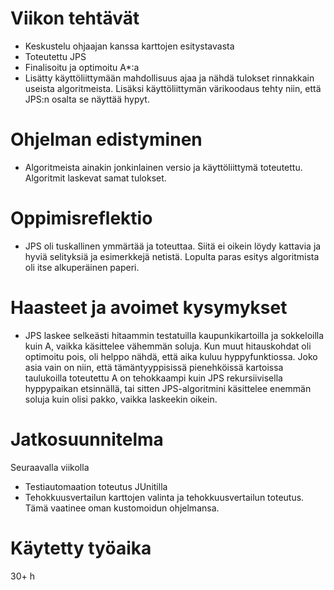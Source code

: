 # Viikon tehtävät

-   Keskustelu ohjaajan kanssa karttojen esitystavasta
-   Toteutettu JPS
-   Finalisoitu ja optimoitu A\*:a
-   Lisätty käyttöliittymään mahdollisuus ajaa ja nähdä tulokset rinnakkain useista algoritmeista. Lisäksi käyttöliittymän värikoodaus tehty niin, että JPS:n osalta se näyttää hypyt.

# Ohjelman edistyminen

-   Algoritmeista ainakin jonkinlainen versio ja käyttöliittymä toteutettu. Algoritmit laskevat samat tulokset.

# Oppimisreflektio

-   JPS oli tuskallinen ymmärtää ja toteuttaa. Siitä ei oikein löydy kattavia ja hyviä selityksiä ja esimerkkejä netistä. Lopulta paras esitys algoritmista oli itse alkuperäinen paperi.

# Haasteet ja avoimet kysymykset

-   JPS laskee selkeästi hitaammin testatuilla kaupunkikartoilla ja sokkeloilla kuin A, vaikka käsittelee vähemmän soluja. Kun muut hitauskohdat oli optimoitu pois, oli helppo nähdä, että aika kuluu hyppyfunktiossa. Joko asia vain on niin, että tämäntyyppisissä pienehköissä kartoissa taulukoilla toteutettu A on tehokkaampi kuin JPS rekursiivisella hyppypaikan etsinnällä, tai sitten JPS-algoritmini käsittelee enemmän soluja kuin olisi pakko, vaikka laskeekin oikein.

# Jatkosuunnitelma

Seuraavalla viikolla

-   Testiautomaation toteutus JUnitilla
-   Tehokkuusvertailun karttojen valinta ja tehokkuusvertailun toteutus. Tämä vaatinee oman kustomoidun ohjelmansa.

# Käytetty työaika

30+ h
